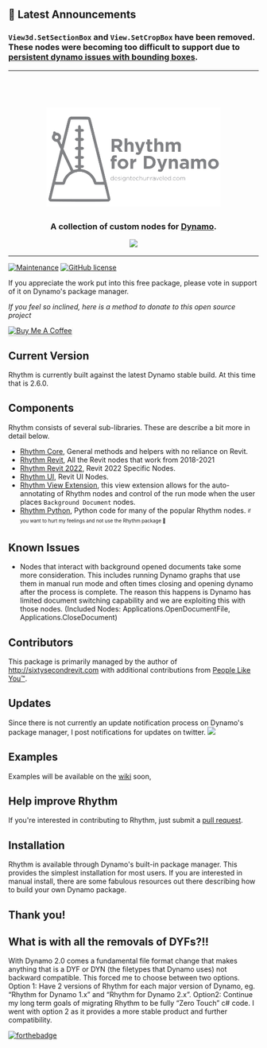 ## 📢 Latest Announcements

### `View3d.SetSectionBox` and `View.SetCropBox` have been removed. These nodes were becoming too difficult to support due to [persistent dynamo issues with bounding boxes](https://forum.dynamobim.com/t/problem-setting-crop-boxes-and-section-boxes-in-revit-2022/70045/29).

---

<h1 align="center">
  <br>
  <img src="!Documentation/Logo/RhythmLogo.png" alt="Rhythm" width="350">
  <br>
</h1>

<h3 align="center">A collection of custom nodes for <a href="http://dynamobim.org/" target="_blank">Dynamo</a>.</h4>

<p align="center">
  <a href="https://getyarn.io/yarn-clip/e2546962-768f-4e04-a4e6-5e51a3025f8d">
   <img src="https://forthebadge.com/images/badges/60-percent-of-the-time-works-every-time.svg">
  </a>
</p>

---

[![Maintenance](https://img.shields.io/badge/Maintained%3F-yes-green.svg)](https://github.com/johnpierson/RhythmForDynamo/graphs/commit-activity)
[![GitHub license](https://img.shields.io/github/license/johnpierson/RhythmForDynamo)](https://github.com/johnpierson/RhythmForDynamo/blob/master/LICENSE)

If you appreciate the work put into this free package, please vote in support of it on Dynamo's package manager. 

 _If you feel so inclined, here is a method to donate to this open source project_

 <a href="https://www.buymeacoffee.com/j0hnp" target="_blank"><img src="https://www.buymeacoffee.com/assets/img/custom_images/orange_img.png" alt="Buy Me A Coffee" style="height: 41px !important;width: 174px !important;box-shadow: 0px 3px 2px 0px rgba(190, 190, 190, 0.5) !important;-webkit-box-shadow: 0px 3px 2px 0px rgba(190, 190, 190, 0.5) !important;" ></a>

## Current Version
Rhythm is currently built against the latest Dynamo stable build. At this time that is 2.6.0.

## Components
Rhythm consists of several sub-libraries. These are describe a bit more in detail below.
- [Rhythm Core](https://github.com/johnpierson/RhythmForDynamo/tree/master/src/RhythmCore), General methods and helpers with no reliance on Revit.
- [Rhythm Revit](https://github.com/johnpierson/RhythmForDynamo/tree/master/src/Rhythm), All the Revit nodes that work from 2018-2021
- [Rhythm Revit 2022](https://github.com/johnpierson/RhythmForDynamo/tree/master/src/RhythmRevit2022), Revit 2022 Specific Nodes.
- [Rhythm UI](https://github.com/johnpierson/RhythmForDynamo/tree/master/src/RhythmUI), Revit UI Nodes.
- [Rhythm View Extension](https://github.com/johnpierson/RhythmForDynamo/tree/master/src/RhythmViewExtension), this view extension allows for the auto-annotating of Rhythm nodes and control of the run mode when the user places `Background Document` nodes.
- [Rhythm Python](https://github.com/johnpierson/RhythmForDynamo/tree/master/RhythmPython), Python code for many of the popular Rhythm  nodes. <sub><sup>if you want to hurt my feelings and not use the Rhythm package :pleading_face: </sub></sup>

## Known Issues
- Nodes that interact with background opened documents take some more consideration. This includes running Dynamo graphs that use them in manual run mode and often times closing and opening dynamo after the process is complete. The reason this happens is Dynamo has limited document switching capability and we are exploiting this with those nodes. (Included Nodes: Applications.OpenDocumentFile, Applications.CloseDocument)

## Contributors
This package is primarily managed by the author of http://sixtysecondrevit.com with additional contributions from [People Like You™](https://github.com/johnpierson/RhythmForDynamo/graphs/contributors).

## Updates
Since there is not currently an update notification process on Dynamo's package manager, I post notifications for updates on twitter.
[![](https://img.shields.io/twitter/follow/60secondrevit.svg?label=Follow&style=social)](https://twitter.com/60secondrevit)

## Examples
Examples will be available on the [wiki](https://github.com/johnpierson/RhythmForDynamo/wiki) soon,

## Help improve Rhythm
If you're interested in contributing to Rhythm, just submit a [pull request](https://github.com/sixtysecondrevit/RhythmForDynamo/pulls).

## Installation
Rhythm is available through Dynamo's built-in package manager. This provides the simplest installation for most users. If you are interested in manual install, there are some fabulous resources out there describing how to build your own Dynamo package.

## Thank you!

## What is with all the removals of DYFs?!!
With Dynamo 2.0 comes a fundamental file format change that makes anything that is a DYF or DYN (the filetypes that Dynamo uses) not backward compatible. This forced me to choose between two options. Option 1: Have 2 versions of Rhythm for each major version of Dynamo, eg. “Rhythm for Dynamo 1.x” and “Rhythm for Dynamo 2.x”. Option2: Continue my long term goals of migrating Rhythm to be fully “Zero Touch” c# code. I went with option 2 as it provides a more stable product and further compatibility.

[![forthebadge](https://forthebadge.com/images/badges/made-with-crayons.svg)](https://forthebadge.com)

